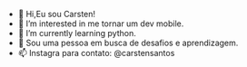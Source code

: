 - 👋 Hi,Eu sou Carsten!
- 👀 I’m interested in  me tornar um dev mobile.
- 🌱 I’m currently learning  python.
- 💞️ Sou uma pessoa em busca de desafios e aprendizagem.
- 📫 Instagra  para contato: @carstensantos

<!---
carsten09/carsten09 is a ✨ special ✨ repository because its `README.md` (this file) appears on your GitHub profile.
You can click the Preview link to take a look at your changes.
--->
